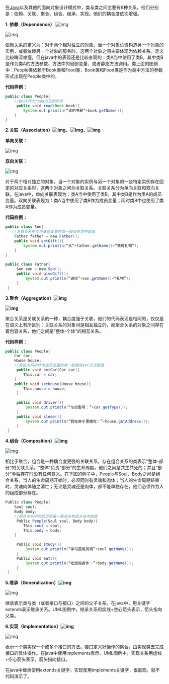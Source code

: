 在[Java](http://lib.csdn.net/base/javase)以及其他的面向对象设计模式中，类与类之间主要有6种关系，他们分别是：依赖、关联、聚合、组合、继承、实现。他们的耦合度依次增强。

**1. 依赖（Dependence）** ![img](http://hi.csdn.net/attachment/201201/9/0_13260908301gJS.gif)

![img](http://hi.csdn.net/attachment/201201/9/0_1326090848k9uU.gif)

依赖关系的定义为：对于两个相对独立的对象，当一个对象负责构造另一个对象的实例，或者依赖另一个对象的服务时，这两个对象之间主要体现为依赖关系。定义比较晦涩难懂，但在java中的表现还是比较直观的：类A当中使用了类B，其中类B是作为类A的方法参数、方法中的局部变量、或者静态方法调用。类上面的图例中：People类依赖于Book类和Food类，Book类和Food类是作为类中方法的参数形式出现在People类中的。

**代码样例：**

```java
public class People{  
    //Book作为read方法的形参  
     public void read(Book book){  
        System.out.println(“读的书是”+book.getName());  
    }  
}  
```

**2.关联（Association）![img](http://hi.csdn.net/attachment/201201/9/0_13260909884nw0.gif)、![img](http://hi.csdn.net/attachment/201201/9/0_1326091009mo50.gif)、![img](http://hi.csdn.net/attachment/201201/9/0_1326091028sK6k.gif)**

**单向关联：**

![img](http://hi.csdn.net/attachment/201201/9/0_13260910603wKT.gif)

**双向关联：**

![img](http://hi.csdn.net/attachment/201201/9/0_1326091107b7a6.gif)

对于两个相对独立的对象，当一个对象的实例与另一个对象的一些特定实例存在固定的对应关系时，这两个对象之间为关联关系。关联关系分为单向关联和双向关联。在java中，单向关联表现为：类A当中使用了类B，其中类B是作为类A的成员变量。双向关联表现为：类A当中使用了类B作为成员变量；同时类B中也使用了类A作为成员变量。

**代码样例：**

```java
public class Son{  
   //关联关系中作为成员变量的类一般会在类中赋值  
    Father father = new Father();  
    public void getGift(){  
        System.out.println(“从”+father.getName()+”获得礼物”);  
    }  
}  
  
public class Father{  
     Son son = new Son();  
     public void giveGift(){  
         System.out.println(“送给”+son.getName()+“礼物”);  
     }  
 }  
```

**3.聚合（Aggregation）![img](http://hi.csdn.net/attachment/201201/9/0_132609129950Sp.gif)**

**![img](http://hi.csdn.net/attachment/201201/9/0_1326091349r4fJ.gif)**

 聚合关系是关联关系的一种，耦合度强于关联，他们的代码表现是相同的，仅仅是在语义上有所区别：关联关系的对象间是相互独立的，而聚合关系的对象之间存在着包容关系，他们之间是“整体-个体”的相互关系。

**代码样例：**

```java
public class People{  
    Car car;  
    House house;   
    //聚合关系中作为成员变量的类一般使用set方法赋值  
     public void setCar(Car car){  
        This.car = car;  
    }  
    public void setHouse(House house){  
        This.house = house;  
     }  
   
     public void driver(){  
         System.out.println(“车的型号：”+car.getType());  
     }  
     public void sleep(){  
         System.out.println(“我在房子里睡觉：”+house.getAddress());  
     }  
 }  
```

**4.组合（Composition）![img](http://hi.csdn.net/attachment/201201/9/0_1326091487YvWr.gif)**

![img](http://hi.csdn.net/attachment/201201/9/0_1326091503n1mJ.gif)

相比于聚合，组合是一种耦合度更强的关联关系。存在组合关系的类表示“整体-部分”的关联关系，“整体”负责“部分”的生命周期，他们之间是共生共死的；并且“部分”单独存在时没有任何意义。在下图的例子中，People与Soul、Body之间是组合关系，当人的生命周期开始时，必须同时有灵魂和肉体；当人的生命周期结束时，灵魂肉体随之消亡；无论是灵魂还是肉体，都不能单独存在，他们必须作为人的组成部分存在。

```java
Public class People{  
    Soul soul;  
    Body body;   
    //组合关系中的成员变量一般会在构造方法中赋值  
     Public People(Soul soul, Body body){   
        This.soul = soul;  
        This.body = body;  
    }  
  
     Public void study(){  
         System.out.println(“学习要用灵魂”+soul.getName());  
     }  
     Public void eat(){  
         System.out.println(“吃饭用身体：”+body.getName());  
     }  
 }  
```

**5.继承（Generalization）![img](http://hi.csdn.net/attachment/201201/9/0_1326091748FS48.gif)**

![img](http://hi.csdn.net/attachment/201201/9/0_1326091767VEff.gif)

继承表示类与类（或者接口与接口）之间的父子关系。在java中，用关键字extends表示继承关系。UML图例中，继承关系用实线+空心箭头表示，箭头指向父类。

**6.实现（Implementation）![img](http://hi.csdn.net/attachment/201201/9/0_1326091794M0ju.gif)**

![img](http://hi.csdn.net/attachment/201201/9/0_1326091808887z.gif)

表示一个类实现一个或多个接口的方法。接口定义好操作的集合，由实现类去完成接口的具体操作。在java中使用implements表示。UML图例中，实现关系用虚线+空心箭头表示，箭头指向接口。

在java中继承使用extends关键字，实现使用implements关键字，很直观。就不代码演示了。
